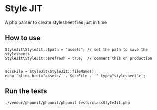 # Style JIT
A php parser to create stylesheet files just in time


## How to use
```
StyleJit\StyleJit::$path = "assets"; // set the path to save the stylesheets
StyleJit\StyleJit::$refresh = true;  // comment this on production

...
$cssFile = StyleJit\StyleJit::fileName();
echo '<link href="assets/' . $cssFile . '" type="stylesheet">';
```

## Run the tests
```
./vendor/phpunit/phpunit/phpunit tests/classStyleJit.php
```

